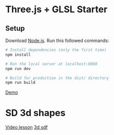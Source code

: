 # Three.js + GLSL Starter

## Setup
Download [Node.js](https://nodejs.org/en/download/).
Run this followed commands:

``` bash
# Install dependencies (only the first time)
npm install

# Run the local server at localhost:8080
npm run dev

# Build for production in the dist/ directory
npm run build
```

[Demo](https://wheercool-raymarching-basic-operations.surge.sh/)

# SD 3d shapes
[Video lesson](https://www.youtube.com/watch?v=AfKGMUDWfuE&ab_channel=TheArtofCode)
[3d sdf](https://iquilezles.org/www/articles/distfunctions/distfunctions.htm)
